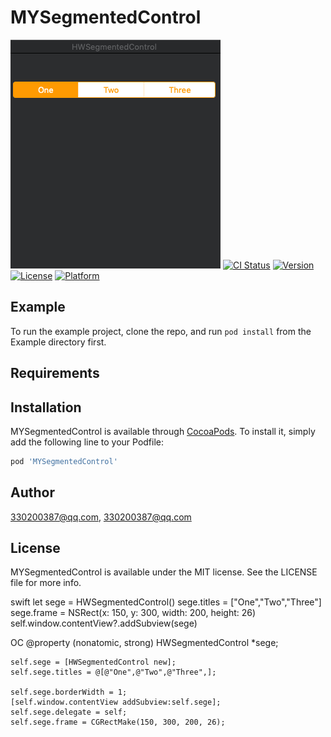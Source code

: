 # MYSegmentedControl
![](Example/A1E0971D-C759-4F58-9801-37E52B391A0B.png)
[![CI Status](https://img.shields.io/travis/330200387@qq.com/MYSegmentedControl.svg?style=flat)](https://travis-ci.org/330200387@qq.com/MYSegmentedControl)
[![Version](https://img.shields.io/cocoapods/v/MYSegmentedControl.svg?style=flat)](https://cocoapods.org/pods/MYSegmentedControl)
[![License](https://img.shields.io/cocoapods/l/MYSegmentedControl.svg?style=flat)](https://cocoapods.org/pods/MYSegmentedControl)
[![Platform](https://img.shields.io/cocoapods/p/MYSegmentedControl.svg?style=flat)](https://cocoapods.org/pods/MYSegmentedControl)

## Example

To run the example project, clone the repo, and run `pod install` from the Example directory first.

## Requirements

## Installation

MYSegmentedControl is available through [CocoaPods](https://cocoapods.org). To install
it, simply add the following line to your Podfile:

```ruby
pod 'MYSegmentedControl'
```

## Author

330200387@qq.com, 330200387@qq.com

## License

MYSegmentedControl is available under the MIT license. See the LICENSE file for more info.

swift
        let sege = HWSegmentedControl()
        sege.titles = ["One","Two","Three"]        
        sege.frame = NSRect(x: 150, y: 300, width: 200, height: 26)
        self.window.contentView?.addSubview(sege)
        
OC
@property (nonatomic, strong) HWSegmentedControl  *sege;



    self.sege = [HWSegmentedControl new];
    self.sege.titles = @[@"One",@"Two",@"Three",];

    self.sege.borderWidth = 1;
    [self.window.contentView addSubview:self.sege];
    self.sege.delegate = self;
    self.sege.frame = CGRectMake(150, 300, 200, 26);
        
